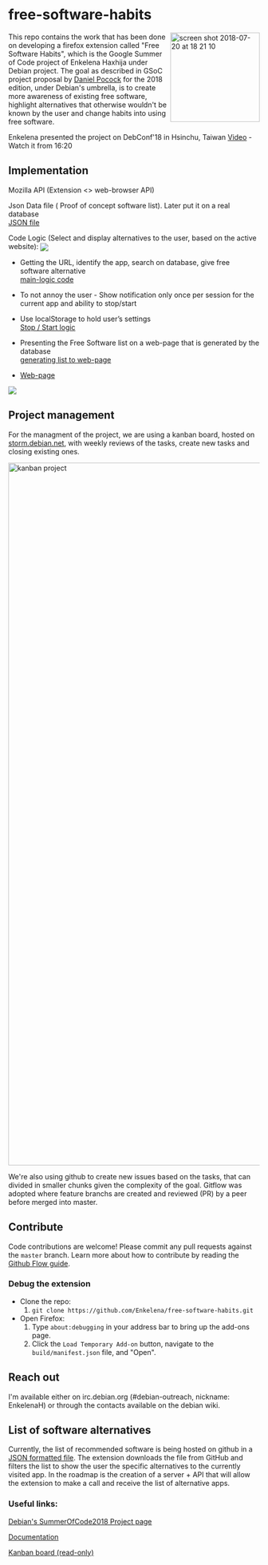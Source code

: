 # free-software-habits

<img align="right" width="179" alt="screen shot 2018-07-20 at 18 21 10" src="https://user-images.githubusercontent.com/20709874/43801850-78bbe0ea-9a94-11e8-8fd5-b22bdda08be6.png">


This repo contains  the work that has been done on developing a firefox extension called "Free Software Habits", which is the Google Summer of Code project of Enkelena Haxhija under Debian project. The goal as described in GSoC project proposal by [Daniel Pocock](https://danielpocock.com/gsoc-project-beating-cambridge-analytica-at-their-own-game) for the 2018 edition, under Debian's umbrella, is to create more awareness of existing free software, highlight alternatives that otherwise wouldn't be known by the user and change habits into using free software.

Enkelena presented the project on DebConf'18 in Hsinchu, Taiwan [Video](https://gemmei.ftp.acc.umu.se/pub/debian-meetings/2018/DebConf18/2018-07-31/gsoc-session.webm) - Watch it from 16:20


## Implementation

Mozilla API (Extension <> web-browser API)

Json Data file ( Proof of concept  software list). Later put it on a real database </br>
[JSON file](https://github.com/Enkelena/free-software-habits/blob/master/alternativeApps.json)

Code Logic (Select and display alternatives to the user, based on the active website):
 <img align="center" src="https://user-images.githubusercontent.com/20709874/43799716-9509bb4c-9a8e-11e8-978e-ab224820d571.png">

 * Getting the URL, identify the app, search on database, give free software alternative </br>
    [main-logic code](https://github.com/Enkelena/free-software-habits/blob/master/notification/notification.js)

 * To not annoy the user - Show notification only once per session for the current app and ability to stop/start 
 * Use localStorage to hold user’s settings </br>
    [Stop / Start logic](https://github.com/Enkelena/free-software-habits/blob/master/normalView/normalView.js)

 * Presenting the Free Software list on a web-page that is generated by the database </br>
    [generating list to web-page](https://github.com/Enkelena/free-software-habits/blob/master/docs/scripts/data.js)	
 * [Web-page](https://enkelena.github.io/free-software-habits/)
 <img src ="https://user-images.githubusercontent.com/20709874/43801497-8f065fd4-9a93-11e8-9403-43cbb29800de.png">


## Project management

For the managment of the project, we are using a kanban board, hosted on [storm.debian.net](https://storm.debian.net), with weekly reviews of the tasks, create new tasks and closing existing ones.

<img width="1408" alt="kanban project" src="https://user-images.githubusercontent.com/3740101/43017215-37654dca-8c4d-11e8-87b4-d208f988b40e.png">

We're also using github to create new issues based on the tasks, that can divided in smaller chunks given the complexity of the goal. Gitflow was adopted where feature branchs are created and reviewed (PR) by a peer before merged into master.

## Contribute

Code contributions are welcome! Please commit any pull requests against the `master` branch. Learn more about how to contribute by reading the [Github Flow guide](https://guides.github.com/introduction/flow/).

### Debug the extension

- Clone the repo: 
  1. ```git clone https://github.com/Enkelena/free-software-habits.git```
- Open Firefox:
  1. Type `about:debugging` in your address bar to bring up the add-ons page.
  2. Click the `Load Temporary Add-on` button, navigate to the `build/manifest.json` file, and "Open".

## Reach out

I'm available either on irc.debian.org (#debian-outreach, nickname: EnkelenaH) or through the contacts available on the debian wiki.

## List of software alternatives

Currently, the list of recommended software is being hosted on github in a [JSON formatted file](https://github.com/Enkelena/free-software-habits/blob/master/alternativeApps.json). The extension downloads the file from GitHub and filters the list to show the user the specific alternatives to the currently visited app. In the roadmap is the creation of a server + API that will allow the extension to make a call and receive the list of alternative apps.

### Useful links:

[Debian's SummerOfCode2018 Project page]( https://wiki.debian.org/SummerOfCode2018/Projects/FirefoxAndThunderbirdPluginFreeSoftwareHabitsDetails)

[Documentation](https://enkelena.github.io/free-software-habits/)

[Kanban board (read-only)](https://storm.debian.net/shared/pNYyAAjAgoMbwcaTqQTeJhFWfAx0pNsa1D9IeXJpzAD)
